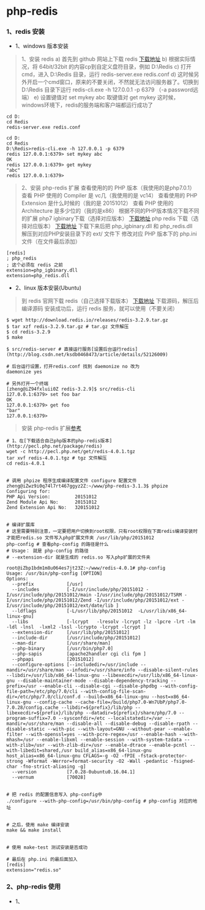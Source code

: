 # php-redis

### 1、redis 安装

* 1、windows 版本安装

> 1、安装 redis
> a) 首先到 github 网站上下载 redis [下载地址](https://github.com/dmajkic/redis/downloads)
> b) 根据实际情况，将 64bit/32bit 的内容cp到自定义盘符目录，例如 D:\Redis
> c) 打开cmd，进入 D:\Redis 目录，运行 redis-server.exe redis.conf
> d) 这时候另外开启一个cmd窗口，原来的不要关闭，不然就无法访问服务器了。切换到 D:\Redis 目录下运行  redis-cli.exe -h 127.0.0.1 -p 6379 （-a password远端）
> e) 设置键值对 set mykey abc  取键值对 get mykey
> 这时候，windows环境下，redis的服务端和客户端都运行成功了

```
cd D:
cd Redis
redis-server.exe redis.conf
```

```
cd D:
cd Redis
D:\Redis>redis-cli.exe -h 127.0.0.1 -p 6379
redis 127.0.0.1:6379> set mykey abc
OK
redis 127.0.0.1:6379> get mykey
"abc"
redis 127.0.0.1:6379>
```

> 2、安装 php-redis 扩展
> 查看使用的的 PHP 版本（我使用的是php7.0.1）
> 查看 PHP 使用的 Compiler 是 vc几（我使用的是 vc14）
> 查看使用的 PHP Extension 是什么时候的（我的是	20151012）
> 查看 PHP 使用的 Architecture 是多少位的（我的是x86）
> 根据不同的PHP版本情况下载不同的扩展
> php7 igbinary下载（选择对应版本） [下载地址](http://windows.php.net/downloads/pecl/releases/igbinary/) 
> php redis 下载（选择对应版本） [下载地址](https://pecl.php.net/package/redis)
> 下载下来后把 php_igbinary.dll 和 php_redis.dll 解压到对应PHP安装目录下的 ext/ 文件下
> 修改对应 PHP 版本下的 php.ini 文件（在文件最后添加）

```
[redis]
; php_redis
; 这个必须在 redis 之前
extension=php_igbinary.dll
extension=php_redis.dll
```

* 2、linux 版本安装(Ubuntu)

> 到 redis 官网下载 redis（自己选择下载版本） [下载地址](https://redis.io/download)
> 下载源码，解压后编译源码
> 安装成功后，运行 redis 服务，就可以使用（不要关闭）

```
$ wget http://download.redis.io/releases/redis-3.2.9.tar.gz
$ tar xzf redis-3.2.9.tar.gz # tar.gz 文件解压
$ cd redis-3.2.9
$ make

$ src/redis-server # 直接运行服务[设置后台运行redis](http://blog.csdn.net/ksdb0468473/article/details/52126009)

# 后台运行设置，打开redis.conf 找到 daemonize no 改为
daemonize yes

# 另外打开一个终端
[zheng@iZ94fxluii0Z redis-3.2.9]$ src/redis-cli 
127.0.0.1:6379> set foo bar
OK
127.0.0.1:6379> get foo
"bar"
127.0.0.1:6379>
```

> 安装 php-redis 扩展[参考](http://blog.csdn.net/wkupaochuan/article/details/8627304)

```
# 1、在[下载适合自己php版本的php-redis版本](http://pecl.php.net/package/redis)
wget -c http://pecl.php.net/get/redis-4.0.1.tgz
tar xvf redis-4.0.1.tgz # tgz 文件解压
cd redis-4.0.1


# 调用 phpize 程序生成编译配置文件 configure 配置文件
zheng@iZwz9i0q74l7rt467ggyz2Z:~/www/php-redis-3.1.3$ phpize
Configuring for:
PHP Api Version:         20151012
Zend Module Api No:      20151012
Zend Extension Api No:   320151012


# 编译扩展库
# 这里需要特别注意，一定要把用户切换到root权限，只有root权限在下面redis编译安装时才能把redis.so 文件写入php扩展文件夹 /usr/lib/php/20151012
php-config # 查看php-config 的路径是什么
# Usage： 就是 php-config 的路径
# --extension-dir 就是生成的 redis.so 写入php扩展的文件夹

root@iZbp1bdm1m8u064es7jt23Z:~/www/redis-4.0.1# php-config
Usage: /usr/bin/php-config [OPTION]
Options:
  --prefix            [/usr]
  --includes          [-I/usr/include/php/20151012 -I/usr/include/php/20151012/main -I/usr/include/php/20151012/TSRM -I/usr/include/php/20151012/Zend -I/usr/include/php/20151012/ext -I/usr/include/php/20151012/ext/date/lib ]
  --ldflags           [-L/usr/lib/php/20151012  -L/usr/lib/x86_64-linux-gnu]
  --libs              [-lcrypt   -lresolv -lcrypt -lz -lpcre -lrt -lm -ldl -lnsl  -lxml2 -lssl -lcrypto -lcrypt -lcrypt ]
  --extension-dir     [/usr/lib/php/20151012]
  --include-dir       [/usr/include/php/20151012]
  --man-dir           [/usr/share/man]
  --php-binary        [/usr/bin/php7.0]
  --php-sapis         [apache2handler cgi cli fpm ]
  --phpapi            [20151012]
  --configure-options [--includedir=/usr/include --mandir=/usr/share/man --infodir=/usr/share/info --disable-silent-rules --libdir=/usr/lib/x86_64-linux-gnu --libexecdir=/usr/lib/x86_64-linux-gnu --disable-maintainer-mode --disable-dependency-tracking --prefix=/usr --enable-cli --disable-cgi --disable-phpdbg --with-config-file-path=/etc/php/7.0/cli --with-config-file-scan-dir=/etc/php/7.0/cli/conf.d --build=x86_64-linux-gnu --host=x86_64-linux-gnu --config-cache --cache-file=/build/php7.0-Wn7UbP/php7.0-7.0.28/config.cache --libdir=${prefix}/lib/php --libexecdir=${prefix}/lib/php --datadir=${prefix}/share/php/7.0 --program-suffix=7.0 --sysconfdir=/etc --localstatedir=/var --mandir=/usr/share/man --disable-all --disable-debug --disable-rpath --disable-static --with-pic --with-layout=GNU --without-pear --enable-filter --with-openssl=yes --with-pcre-regex=/usr --enable-hash --with-mhash=/usr --enable-libxml --enable-session --with-system-tzdata --with-zlib=/usr --with-zlib-dir=/usr --enable-dtrace --enable-pcntl --with-libedit=shared,/usr build_alias=x86_64-linux-gnu host_alias=x86_64-linux-gnu CFLAGS=-g -O2 -fPIE -fstack-protector-strong -Wformat -Werror=format-security -O2 -Wall -pedantic -fsigned-char -fno-strict-aliasing -g]
  --version           [7.0.28-0ubuntu0.16.04.1]
  --vernum            [70028]


# 把 redis 的配置信息写入 php-config中
./configure --with-php-config=/usr/bin/php-config # php-config 对应的地址


# 之后，使用 make 编译安装
make && make install


# 使用 make-test 测试安装是否成功

# 最后在 php.ini 的最后面加入
[redis]
extension="redis.so"
```

### 2、php-redis 使用

* 1、